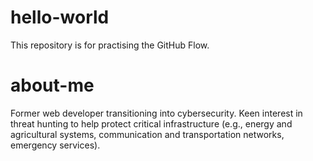 # hello-world
This repository is for practising the GitHub Flow.

# about-me 
Former web developer transitioning into cybersecurity. Keen interest in threat hunting to help protect critical infrastructure (e.g., energy and agricultural systems, communication and transportation networks, emergency services).
